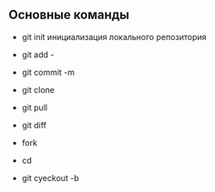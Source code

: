 ## Основные команды

* git init инициализация локального репозитория

* git add - 

* git commit -m

* git clone

* git pull

* git diff

* fork

* cd

* git cyeckout -b
